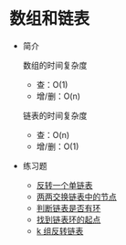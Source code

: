 # 数组和链表

+   简介

    数组的时间复杂度

    +   查：O(1)
    +   增/删：O(n)

    链表的时间复杂度

    +   查：O(n)
    +   增/删：O(1)

+   练习题

    +   [反转一个单链表](./practise/reverse-linked-list.md)
    +   [两两交换链表中的节点](./practise/swap-nodes-in-pairs.md)
    +   [判断链表是否有环](./practise/linked-list-cycle.md)
    +   [找到链表环的起点](./practise/linked-list-cycle-ii.md)
    +   [k 组反转链表](./practise/reverse-nodes-in-k-group.md)

        